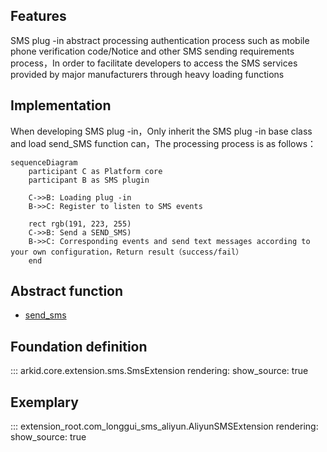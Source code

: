 ## Features

SMS plug -in abstract processing authentication process such as mobile phone verification code/Notice and other SMS sending requirements process，In order to facilitate developers to access the SMS services provided by major manufacturers through heavy loading functions

## Implementation
When developing SMS plug -in，Only inherit the SMS plug -in base class and load send_SMS function can，The processing process is as follows：

```mermaid
sequenceDiagram
    participant C as Platform core
    participant B as SMS plugin
    
    C->>B: Loading plug -in
    B->>C: Register to listen to SMS events

    rect rgb(191, 223, 255)
    C->>B: Send a SEND_SMS)
    B->>C: Corresponding events and send text messages according to your own configuration，Return result（success/fail）
    end

```

## Abstract function

* [send_sms](#arkid.core.extension.sms.SmsExtension.send_sms)

## Foundation definition

::: arkid.core.extension.sms.SmsExtension
    rendering:
        show_source: true
    
## Exemplary

::: extension_root.com_longgui_sms_aliyun.AliyunSMSExtension
    rendering:
        show_source: true
